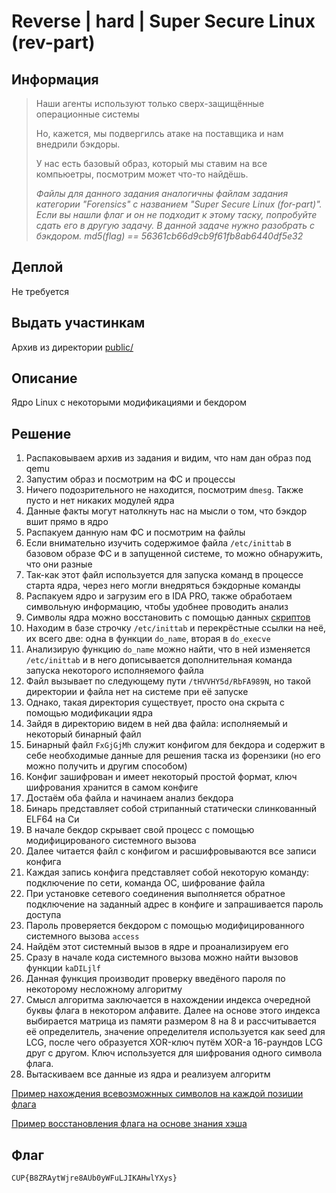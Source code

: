 # Reverse | hard | Super Secure Linux (rev-part)

## Информация

> Наши агенты используют только сверх-защищённые операционные системы
> 
> Но, кажется, мы подвергилсь атаке на поставщика и нам внедрили бэкдоры.
> 
> У нас есть базовый образ, который мы ставим на все компьюетры, посмотрим может что-то найдёшь.
>  
>
> *Файлы для данного задания аналогичны файлам задания категории "Forensics" с названием "Super Secure Linux (for-part)". Если вы нашли флаг и он не подходит к этому таску, попробуйте сдать его в другую задачу. В данной задаче нужно разобрать с бэкдором.*
> *md5(flag) == 56361cb66d9cb9f61fb8ab6440df5e32*
> 

## Деплой

Не требуется

## Выдать участинкам

Архив из директории [public/](public/)

## Описание

Ядро Linux с некоторыми модификациями и бекдором

## Решение

1. Распаковываем архив из задания и видим, что нам дан образ под qemu
2. Запустим образ и посмотрим на ФС и процессы
3. Ничего подозрительного не находится, посмотрим `dmesg`. Также пусто и нет никаких модулей ядра
4. Данные факты могут натолкнуть нас на мысли о том, что бэкдор вшит прямо в ядро
5. Распакуем данную нам ФС и посмотрим на файлы
6. Если внимательно изучить содержимое файла `/etc/inittab` в базовом образе ФС и в запущенной системе, то можно обнаружить, что они разные
7. Так-как этот файл используется для запуска команд в процессе старта ядра, через него могли внедряться бэкдорные команды
8. Распакуем ядро и загрузим его в IDA PRO, также обработаем символьную информацию, чтобы удобнее проводить анализ
9. Символы ядра можно восстановить с помощью данных [скриптов](https://github.com/mephi42/ida-kallsyms)
10. Находим в базе строчку `/etc/inittab` и перекрёстные ссылки на неё, их всего две: одна в функции `do_name`, вторая в `do_execve`
11. Анализирую функцию `do_name` можно найти, что в ней изменяется `/etc/inittab` и в него дописывается дополнительная команда запуска некоторого исполняемого файла
12. Файл вызывает по следующему пути `/tHVVHY5d/RbFA989N`, но такой директории и файла нет на системе при её запуске
13. Однако, такая директория существует, просто она скрыта с помощью модификации ядра
14. Зайдя в директорию видем в ней два файла: исполняемый и некоторый бинарный файл
15. Бинарный файл `FxGjGjMh` служит конфигом для бекдора и содержит в себе необходимые данные для решения таска из форензики (но его можно получить и другим способом)
16. Конфиг зашифрован и имеет некоторый простой формат, ключ шифрования хранится в самом конфиге
17. Достаём оба файла и начинаем анализ бекдора
18. Бинарь представляет собой стрипанный статически слинкованный ELF64 на Си
19. В начале бекдор скрывает свой процесс с помощью модифицированого системного вызова
20. Далее читается файл с конфигом и расшифровываются все записи конфига
21. Каждая запись конфига представляет собой некоторую команду: подключение по сети, команда ОС, шифрование файла
22. При установке сетевого соединения выполняется обратное подключение на заданный адрес в конфиге и запрашивается пароль доступа
23. Пароль проверяется бекдором с помощью модифицированного системного вызова `access`
24. Найдём этот системный вызов в ядре и проанализируем его
25. Сразу в начале кода системного вызова можно найти вызовов функции `kaDILjlf` 
26. Данная функция производит проверку введёного пароля по некоторому несложному алгоритму
27. Смысл алгоритма заключается в нахождении индекса очередной буквы флага в некотором алфавите. Далее на основе этого индекса выбирается матрица из памяти размером 8 на 8 и рассчитывается её определитель, значение определителя используется как seed для LCG, после чего образуется XOR-ключ путём XOR-а 16-раундов LCG друг с другом. Ключ используется для шифрования одного символа флага.
28. Вытаскиваем все данные из ядра и реализуем алгоритм


[Пример нахождения всевозможнных символов на каждой позиции флага](solution/restore_password/main.c)

[Пример восстановления флага на основе знания хэша](solution/restore_password/helper.py)


## Флаг

`CUP{B8ZRAytWjre8AUb0yWFuLJIKAHwlYXys}`